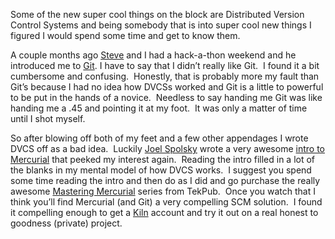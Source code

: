 Some of the new super cool things on the block are Distributed Version
Control Systems and being somebody that is into super cool new things I
figured I would spend some time and get to know them.

A couple months ago [Steve](http://stevenkuhn.net) and I had a
hack-a-thon weekend and he introduced me to [Git](http://git-scm.com/).
I have to say that I didn’t really like Git.  I found it a bit
cumbersome and confusing.  Honestly, that is probably more my fault than
Git’s because I had no idea how DVCSs worked and Git is a little to
powerful to be put in the hands of a novice.  Needless to say handing me
Git was like handing me a .45 and pointing it at my foot.  It was only a
matter of time until I shot myself.

So after blowing off both of my feet and a few other appendages I wrote
DVCS off as a bad idea.  Luckily [Joel
Spolsky](http://www.joelonsoftware.com/) wrote a very awesome [intro to
Mercurial](http://hginit.com/) that peeked my interest again.  Reading
the intro filled in a lot of the blanks in my mental model of how DVCS
works.  I suggest you spend some time reading the intro and then do as I
did and go purchase the really awesome [Mastering
Mercurial](http://tekpub.com/preview/hg) series from TekPub.  Once you
watch that I think you’ll find Mercurial (and Git) a very compelling SCM
solution.  I found it compelling enough to get a
[Kiln](http://kilnhg.com) account and try it out on a real honest to
goodness (private) project.
